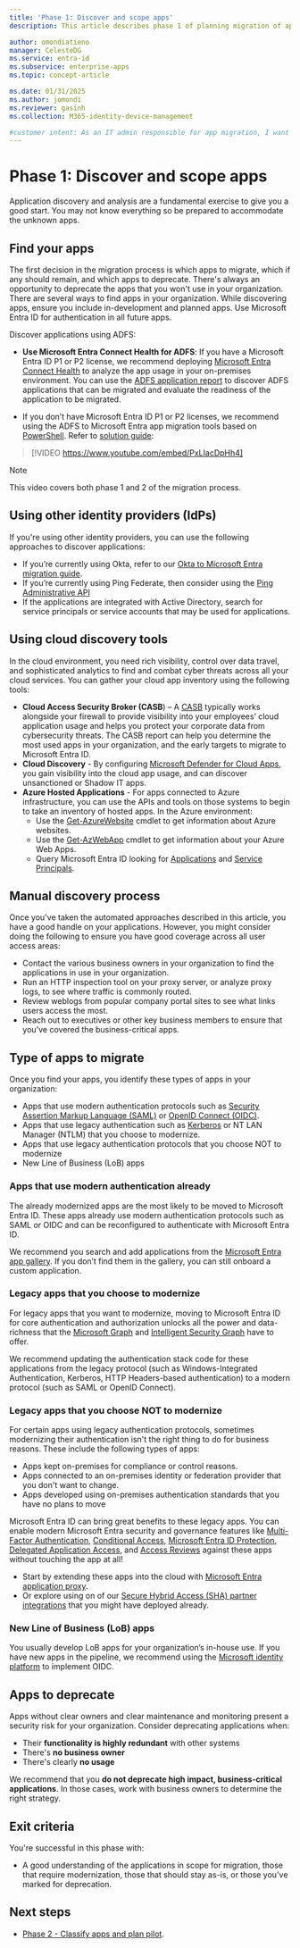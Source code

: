 ```yaml
---
title: 'Phase 1: Discover and scope apps'
description: This article describes phase 1 of planning migration of applications from AD FS to Microsoft Entra ID

author: omondiatieno
manager: CelesteDG
ms.service: entra-id
ms.subservice: enterprise-apps
ms.topic: concept-article

ms.date: 01/31/2025
ms.author: jomondi
ms.reviewer: gasinh
ms.collection: M365-identity-device-management

#customer intent: As an IT admin responsible for app migration, I want to discover and scope the applications in my organization, so that I can determine which apps to migrate, modernize, keep as-is, or deprecate.
---
```


# Phase 1: Discover and scope apps

Application discovery and analysis are a fundamental exercise to give you a good start. You may not know everything so be prepared to accommodate the unknown apps.

## Find your apps

The first decision in the migration process is which apps to migrate, which if any should remain, and which apps to deprecate. There's always an opportunity to deprecate the apps that you won't use in your organization. There are several ways to find apps in your organization. While discovering apps, ensure you include in-development and planned apps. Use Microsoft Entra ID for authentication in all future apps.

Discover applications using ADFS:

- **Use Microsoft Entra Connect Health for ADFS**: If you have a Microsoft Entra ID P1 or P2 license, we recommend deploying [Microsoft Entra Connect Health](~/identity/hybrid/connect/how-to-connect-health-adfs.md) to analyze the app usage in your on-premises environment. You can use the [ADFS application report](./migrate-adfs-application-activity.md) to discover ADFS applications that can be migrated and evaluate the readiness of the application to be migrated.

- If you don’t have Microsoft Entra ID P1 or P2 licenses, we recommend using the ADFS to Microsoft Entra app migration tools based on [PowerShell](https://github.com/AzureAD/Deployment-Plans/tree/master/ADFS%20to%20AzureAD%20App%20Migration). Refer to [solution guide](./migrate-adfs-apps-stages.md):

> [!VIDEO https://www.youtube.com/embed/PxLIacDpHh4]

>[!NOTE]
> This video covers both phase 1 and 2 of the migration process.
 
## Using other identity providers (IdPs)

If you're using other identity providers, you can use the following approaches to discover applications:

- If you’re currently using Okta, refer to our [Okta to Microsoft Entra migration guide](migrate-applications-from-okta.md).
- If you’re currently using Ping Federate, then consider using the [Ping Administrative API](https://docs.pingidentity.com/en-us/pingfederate-112/pf_admin_api)
- If the applications are integrated with Active Directory, search for service principals or service accounts that may be used for applications.  

## Using cloud discovery tools

In the cloud environment, you need rich visibility, control over data travel, and sophisticated analytics to find and combat cyber threats across all your cloud services. You can gather your cloud app inventory using the following tools:

- **Cloud Access Security Broker (CASB**) – A [CASB](/defender-cloud-apps/) typically works alongside your firewall to provide visibility into your employees’ cloud application usage and helps you protect your corporate data from cybersecurity threats. The CASB report can help you determine the most used apps in your organization, and the early targets to migrate to Microsoft Entra ID.
- **Cloud Discovery** - By configuring [Microsoft Defender for Cloud Apps](/defender-cloud-apps/what-is-defender-for-cloud-apps), you gain visibility into the cloud app usage, and can discover unsanctioned or Shadow IT apps.
- **Azure Hosted Applications** - For apps connected to Azure infrastructure, you can use the APIs and tools on those systems to begin to take an inventory of hosted apps. In the Azure environment:
  - Use the [Get-AzureWebsite](/powershell/module/servicemanagement/azure/get-azurewebsite) cmdlet to get information about Azure websites.
  - Use the [Get-AzWebApp](/powershell/module/Az.websites/get-Azwebapp) cmdlet to get information about your Azure Web Apps.
  - Query Microsoft Entra ID looking for [Applications](/previous-versions/azure/ad/graph/api/entity-and-complex-type-reference#application-entity) and [Service Principals](/previous-versions/azure/ad/graph/api/entity-and-complex-type-reference#serviceprincipal-entity).

## Manual discovery process

Once you've taken the automated approaches described in this article, you have a good handle on your applications. However, you might consider doing the following to ensure you have good coverage across all user access areas:

- Contact the various business owners in your organization to find the applications in use in your organization.
- Run an HTTP inspection tool on your proxy server, or analyze proxy logs, to see where traffic is commonly routed.
- Review weblogs from popular company portal sites to see what links users access the most.
- Reach out to executives or other key business members to ensure that you've covered the business-critical apps.

## Type of apps to migrate

Once you find your apps, you identify these types of apps in your organization:

- Apps that use modern authentication protocols such as [Security Assertion Markup Language (SAML)](~/architecture/auth-saml.md) or [OpenID Connect (OIDC)](~/architecture/auth-oidc.md).
- Apps that use legacy authentication such as [Kerberos](https://techcommunity.microsoft.com/t5/itops-talk-blog/deep-dive-how-azure-ad-kerberos-works/ba-p/3070889) or NT LAN Manager (NTLM) that you choose to modernize.
- Apps that use legacy authentication protocols that you choose NOT to modernize
- New Line of Business (LoB) apps

### Apps that use modern authentication already

The already modernized apps are the most likely to be moved to Microsoft Entra ID. These apps already use modern authentication protocols such as SAML or OIDC and can be reconfigured to authenticate with Microsoft Entra ID.

We recommend you search and add applications from the [Microsoft Entra app gallery](https://azuremarketplace.microsoft.com/marketplace/apps/category/azure-active-directory-apps). If you don’t find them in the gallery, you can still onboard a custom application.

### Legacy apps that you choose to modernize

For legacy apps that you want to modernize, moving to Microsoft Entra ID for core authentication and authorization unlocks all the power and data-richness that the [Microsoft Graph](https://developer.microsoft.com/graph/gallery/?filterBy=Samples,SDKs) and [Intelligent Security Graph](https://www.microsoft.com/security/operations/intelligence?rtc=1) have to offer.

We recommend updating the authentication stack code for these applications from the legacy protocol (such as Windows-Integrated Authentication, Kerberos, HTTP Headers-based authentication) to a modern protocol (such as SAML or OpenID Connect).

### Legacy apps that you choose NOT to modernize

For certain apps using legacy authentication protocols, sometimes modernizing their authentication isn't the right thing to do for business reasons. These include the following types of apps:

- Apps kept on-premises for compliance or control reasons.
- Apps connected to an on-premises identity or federation provider that you don't want to change.
- Apps developed using on-premises authentication standards that you have no plans to move

Microsoft Entra ID can bring great benefits to these legacy apps. You can enable modern Microsoft Entra security and governance features like [Multi-Factor Authentication](~/identity/authentication/concept-mfa-howitworks.md), [Conditional Access](~/identity/conditional-access/overview.md), [Microsoft Entra ID Protection](~/id-protection/index.yml), [Delegated Application Access](./manage-self-service-access.md), and [Access Reviews](~/id-governance/manage-user-access-with-access-reviews.md#create-and-perform-an-access-review) against these apps without touching the app at all!

- Start by extending these apps into the cloud with [Microsoft Entra application proxy](/entra/identity/app-proxy).
- Or explore using on of our [Secure Hybrid Access (SHA) partner integrations](secure-hybrid-access.md) that you might have deployed already.

### New Line of Business (LoB) apps

You usually develop LoB apps for your organization’s in-house use. If you have new apps in the pipeline, we recommend using the [Microsoft identity platform](~/identity-platform/v2-overview.md) to implement OIDC.

## Apps to deprecate

Apps without clear owners and clear maintenance and monitoring present a security risk for your organization. Consider deprecating applications when:

- Their **functionality is highly redundant** with other systems
- There's **no business owner**
- There's clearly **no usage**

We recommend that you **do not deprecate high impact, business-critical applications**. In those cases, work with business owners to determine the right strategy.

## Exit criteria

You're successful in this phase with:

- A good understanding of the applications in scope for migration, those that require modernization, those that should stay as-is, or  those you've marked for deprecation.

## Next steps

- [Phase 2 - Classify apps and plan pilot](migrate-adfs-classify-apps-plan-pilot.md).
